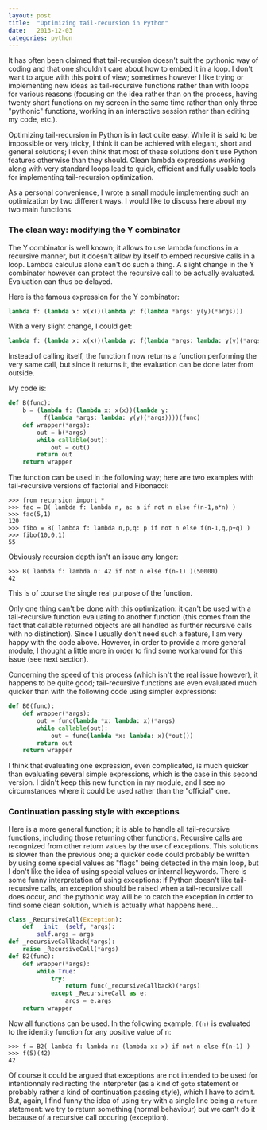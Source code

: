 ```yaml
---
layout: post
title:  "Optimizing tail-recursion in Python"
date:   2013-12-03
categories: python
---
```

It has often been claimed that tail-recursion doesn't suit the pythonic way of coding
and that one shouldn't care about how to embed it in a loop. I don't want to argue with
this point of view; sometimes however I like trying or implementing new ideas
as tail-recursive functions rather than with loops for various reasons (focusing on the
idea rather than on the process, having twenty short functions on my screen in the same
time rather than only three "pythonic" functions, working in an interactive session rather
than editing my code, etc.).

Optimizing tail-recursion in Python is in fact quite easy. While it is said to be impossible
or very tricky, I think it can be achieved with elegant, short and general solutions; I even
think that most of these solutions don't use Python features otherwise than they should.
Clean lambda expressions working along with very standard loops lead to quick, efficient and
fully usable tools for implementing tail-recursion optimization.

As a personal convenience, I wrote a small module implementing such an optimization
by two different ways. I would like to discuss here about my two main functions.

### The clean way: modifying the Y combinator

The Y combinator is well known; it allows to use lambda functions in a recursive
manner, but it doesn't allow by itself to embed recursive calls in a loop. Lambda
calculus alone can't do such a thing. A slight change in the Y combinator however
can protect the recursive call to be actually evaluated. Evaluation can thus be delayed.

Here is the famous expression for the Y combinator:

~~~python
lambda f: (lambda x: x(x))(lambda y: f(lambda *args: y(y)(*args)))
~~~

With a very slight change, I could get:

~~~python
lambda f: (lambda x: x(x))(lambda y: f(lambda *args: lambda: y(y)(*args)))
~~~

Instead of calling itself, the function f now returns a function performing the
very same call, but since it returns it, the evaluation can be done later from outside.

My code is:

~~~python
def B(func):
    b = (lambda f: (lambda x: x(x))(lambda y:
          f(lambda *args: lambda: y(y)(*args))))(func)
    def wrapper(*args):
        out = b(*args)
        while callable(out):
            out = out()
        return out
    return wrapper
~~~
 
The function can be used in the following way; here are two examples with tail-recursive
versions of factorial and Fibonacci:

    >>> from recursion import *
    >>> fac = B( lambda f: lambda n, a: a if not n else f(n-1,a*n) )
    >>> fac(5,1)
    120
    >>> fibo = B( lambda f: lambda n,p,q: p if not n else f(n-1,q,p+q) )
    >>> fibo(10,0,1)
    55

Obviously recursion depth isn't an issue any longer:

    >>> B( lambda f: lambda n: 42 if not n else f(n-1) )(50000)
    42

This is of course the single real purpose of the function.
    
Only one thing can't be done with this optimization: it can't be used with a
tail-recursive function evaluating to another function (this comes from the fact
that callable returned objects are all handled as further recursive calls with
no distinction). Since I usually don't need such a feature, I am very happy
with the code above. However, in order to provide a more general module, I thought
a little more in order to find some workaround for this issue (see next section).

Concerning the speed of this process (which isn't the real issue however), it happens
to be quite good; tail-recursive functions are even evaluated much quicker than with
the following code using simpler expressions:

~~~python
def B0(func):
    def wrapper(*args):
        out = func(lambda *x: lambda: x)(*args)
        while callable(out):
            out = func(lambda *x: lambda: x)(*out())
        return out
    return wrapper
~~~

I think that evaluating one expression, even complicated, is much quicker than
evaluating several simple expressions, which is the case in this second version.
I didn't keep this new function in my module, and I see no circumstances where it
could be used rather than the "official" one.


### Continuation passing style with exceptions

Here is a more general function; it is able to handle all tail-recursive functions,
including those returning other functions. Recursive calls are recognized from
other return values by the use of exceptions. This solutions is slower than the
previous one; a quicker code could probably be written by using some special
values as "flags" being detected in the main loop, but I don't like the idea of
using special values or internal keywords. There is some funny interpretation
of using exceptions: if Python doesn't like tail-recursive calls, an exception
should be raised when a tail-recursive call does occur, and the pythonic way will be
to catch the exception in order to find some clean solution, which is actually what
happens here...

~~~python
class _RecursiveCall(Exception):
    def __init__(self, *args):
        self.args = args
def _recursiveCallback(*args):
    raise _RecursiveCall(*args)
def B2(func):
    def wrapper(*args):
        while True:
            try:
                return func(_recursiveCallback)(*args)
            except _RecursiveCall as e:
                args = e.args
    return wrapper
~~~
    
Now all functions can be used. In the following example, `f(n)` is evaluated to the
identity function for any positive value of n:

    >>> f = B2( lambda f: lambda n: (lambda x: x) if not n else f(n-1) )
    >>> f(5)(42)
    42

Of course it could be argued that exceptions are not intended to be used for intentionnaly
redirecting the interpreter (as a kind of `goto` statement or probably rather a kind of
continuation passing style), which I have to admit. But, again,
I find funny the idea of using `try` with a single line being a `return` statement: we try to return
something (normal behaviour) but we can't do it because of a recursive call occuring (exception).
